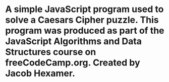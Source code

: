 # A simple JavaScript program used to solve a Caesars Cipher puzzle. This program was produced as part of the JavaScript Algorithms and Data Structures course on freeCodeCamp.org. Created by Jacob Hexamer.
